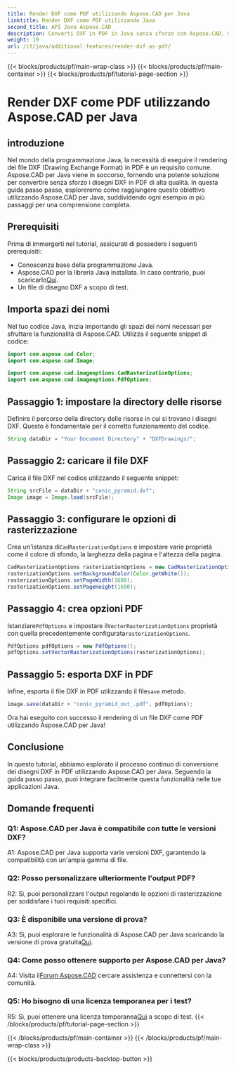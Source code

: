 ```yaml
---
title: Render DXF come PDF utilizzando Aspose.CAD per Java
linktitle: Render DXF come PDF utilizzando Java
second_title: API Java Aspose.CAD
description: Converti DXF in PDF in Java senza sforzo con Aspose.CAD. Segui la nostra guida passo passo per un rendering senza interruzioni.
weight: 19
url: /it/java/additional-features/render-dxf-as-pdf/
---
```


{{< blocks/products/pf/main-wrap-class >}}
{{< blocks/products/pf/main-container >}}
{{< blocks/products/pf/tutorial-page-section >}}

# Render DXF come PDF utilizzando Aspose.CAD per Java

## introduzione

Nel mondo della programmazione Java, la necessità di eseguire il rendering dei file DXF (Drawing Exchange Format) in PDF è un requisito comune. Aspose.CAD per Java viene in soccorso, fornendo una potente soluzione per convertire senza sforzo i disegni DXF in PDF di alta qualità. In questa guida passo passo, esploreremo come raggiungere questo obiettivo utilizzando Aspose.CAD per Java, suddividendo ogni esempio in più passaggi per una comprensione completa.

## Prerequisiti

Prima di immergerti nel tutorial, assicurati di possedere i seguenti prerequisiti:

- Conoscenza base della programmazione Java.
-  Aspose.CAD per la libreria Java installata. In caso contrario, puoi scaricarlo[Qui](https://releases.aspose.com/cad/java/).
- Un file di disegno DXF a scopo di test.

## Importa spazi dei nomi

Nel tuo codice Java, inizia importando gli spazi dei nomi necessari per sfruttare la funzionalità di Aspose.CAD. Utilizza il seguente snippet di codice:

```java
import com.aspose.cad.Color;
import com.aspose.cad.Image;

import com.aspose.cad.imageoptions.CadRasterizationOptions;
import com.aspose.cad.imageoptions.PdfOptions;
```

## Passaggio 1: impostare la directory delle risorse

Definire il percorso della directory delle risorse in cui si trovano i disegni DXF. Questo è fondamentale per il corretto funzionamento del codice. 

```java
String dataDir = "Your Document Directory" + "DXFDrawings/";
```

## Passaggio 2: caricare il file DXF

Carica il file DXF nel codice utilizzando il seguente snippet:

```java
String srcFile = dataDir + "conic_pyramid.dxf";
Image image = Image.load(srcFile);
```

## Passaggio 3: configurare le opzioni di rasterizzazione

 Crea un'istanza di`CadRasterizationOptions` e impostare varie proprietà come il colore di sfondo, la larghezza della pagina e l'altezza della pagina.

```java
CadRasterizationOptions rasterizationOptions = new CadRasterizationOptions();
rasterizationOptions.setBackgroundColor(Color.getWhite());
rasterizationOptions.setPageWidth(1600);
rasterizationOptions.setPageHeight(1600);
```

## Passaggio 4: crea opzioni PDF

 Istanziare`PdfOptions` e impostare il`VectorRasterizationOptions` proprietà con quella precedentemente configurata`rasterizationOptions`.

```java
PdfOptions pdfOptions = new PdfOptions();
pdfOptions.setVectorRasterizationOptions(rasterizationOptions);
```

## Passaggio 5: esporta DXF in PDF

 Infine, esporta il file DXF in PDF utilizzando il file`save` metodo.

```java
image.save(dataDir + "conic_pyramid_out_.pdf", pdfOptions);
```

Ora hai eseguito con successo il rendering di un file DXF come PDF utilizzando Aspose.CAD per Java!

## Conclusione

In questo tutorial, abbiamo esplorato il processo continuo di conversione dei disegni DXF in PDF utilizzando Aspose.CAD per Java. Seguendo la guida passo passo, puoi integrare facilmente questa funzionalità nelle tue applicazioni Java.

## Domande frequenti

### Q1: Aspose.CAD per Java è compatibile con tutte le versioni DXF?

A1: Aspose.CAD per Java supporta varie versioni DXF, garantendo la compatibilità con un'ampia gamma di file.

### Q2: Posso personalizzare ulteriormente l'output PDF?

R2: Sì, puoi personalizzare l'output regolando le opzioni di rasterizzazione per soddisfare i tuoi requisiti specifici.

### Q3: È disponibile una versione di prova?

 A3: Sì, puoi esplorare le funzionalità di Aspose.CAD per Java scaricando la versione di prova gratuita[Qui](https://releases.aspose.com/).

### Q4: Come posso ottenere supporto per Aspose.CAD per Java?

 A4: Visita il[Forum Aspose.CAD](https://forum.aspose.com/c/cad/19) cercare assistenza e connettersi con la comunità.

### Q5: Ho bisogno di una licenza temporanea per i test?

 R5: Sì, puoi ottenere una licenza temporanea[Qui](https://purchase.aspose.com/temporary-license/) a scopo di test.
{{< /blocks/products/pf/tutorial-page-section >}}

{{< /blocks/products/pf/main-container >}}
{{< /blocks/products/pf/main-wrap-class >}}

{{< blocks/products/products-backtop-button >}}
